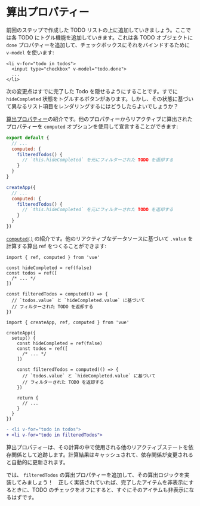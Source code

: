 # 算出プロパティー

前回のステップで作成した TODO リストの上に追加していきましょう。ここでは各 TODO にトグル機能を追加していきます。これは各 TODO オブジェクトに `done` プロパティーを追加して、チェックボックスにそれをバインドするために `v-model` を使います:

```vue-html{2}
<li v-for="todo in todos">
  <input type="checkbox" v-model="todo.done">
  ...
</li>
```

次の変更点はすでに完了した Todo を隠せるようにすることです。すでに `hideCompleted` 状態をトグルするボタンがあります。しかし、その状態に基づいて異なるリスト項目をレンダリングするにはどうしたらよいでしょうか？

<div class="options-api">

<a target="_blank" href="/guide/essentials/computed.html">算出プロパティー</a>の紹介です。他のプロパティーからリアクティブに算出されたプロパティーを `computed` オプションを使用して宣言することができます:

<div class="sfc">

```js
export default {
  // ...
  computed: {
    filteredTodos() {
      // `this.hideCompleted` を元にフィルターされた TODO を返却する
    }
  }
}
```

</div>
<div class="html">

```js
createApp({
  // ...
  computed: {
    filteredTodos() {
      // `this.hideCompleted` を元にフィルターされた TODO を返却する
    }
  }
})
```

</div>

</div>
<div class="composition-api">

<a target="_blank" href="/guide/essentials/computed.html">`computed()`</a> の紹介です。他のリアクティブなデータソースに基づいて `.value` を計算する算出 ref をつくることができます:

<div class="sfc">

```js{8-11}
import { ref, computed } from 'vue'

const hideCompleted = ref(false)
const todos = ref([
  /* ... */
])

const filteredTodos = computed(() => {
  // `todos.value` と `hideCompleted.value` に基づいて
  // フィルターされた TODO を返却する
})
```

</div>
<div class="html">

```js{10-13}
import { createApp, ref, computed } from 'vue'

createApp({
  setup() {
    const hideCompleted = ref(false)
    const todos = ref([
      /* ... */
    ])

    const filteredTodos = computed(() => {
      // `todos.value` と `hideCompleted.value` に基づいて
      // フィルターされた TODO を返却する
    })

    return {
      // ...
    }
  }
})
```

</div>

</div>

```diff
- <li v-for="todo in todos">
+ <li v-for="todo in filteredTodos">
```

算出プロパティーは、その計算の中で使用される他のリアクティブステートを依存関係として追跡します。計算結果はキャッシュされて、依存関係が変更されると自動的に更新されます。

では、 `filteredTodos` の算出プロパティーを追加して、その算出ロジックを実装してみましょう！　正しく実装されていれば、完了したアイテムを非表示にするときに、TODO のチェックをオフにすると、すぐにそのアイテムも非表示になるはずです。
